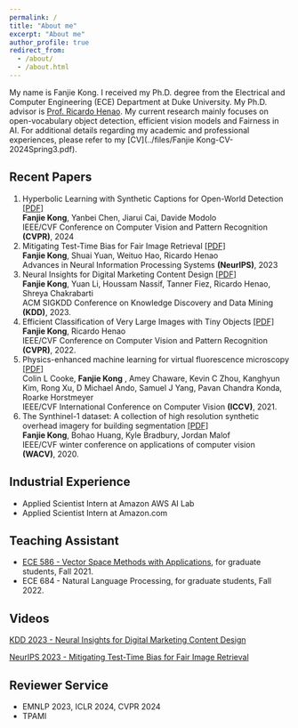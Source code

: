 ```yaml
---
permalink: /
title: "About me"
excerpt: "About me"
author_profile: true
redirect_from: 
  - /about/
  - /about.html
---
```


My name is Fanjie Kong. I received my Ph.D. degree from the Electrical and Computer Engineering (ECE) Department at Duke University. My Ph.D. advisor is [Prof. Ricardo Henao](https://rhenaog.github.io/). My current research mainly focuses on open-vocabulary object detection, efficient vision models and Fairness in AI. For additional details regarding my academic and professional experiences, please refer to my [CV](../files/Fanjie Kong-CV-2024Spring3.pdf).

## Recent Papers
1. Hyperbolic Learning with Synthetic Captions for Open-World Detection [[PDF]](https://arxiv.org/pdf/2404.05016.pdf) <br /> **Fanjie Kong**, Yanbei Chen, Jiarui Cai, Davide Modolo <br /> IEEE/CVF Conference on Computer Vision and Pattern Recognition **(CVPR)**, 2024
2. Mitigating Test-Time Bias for Fair Image Retrieval [[PDF]](https://arxiv.org/pdf/2305.19329.pdf)  <br /> **Fanjie Kong**, Shuai Yuan, Weituo Hao, Ricardo Henao  <br /> Advances in Neural Information Processing Systems **(NeurIPS)**, 2023
3. Neural Insights for Digital Marketing Content Design [[PDF]](https://arxiv.org/pdf/2302.01416.pdf)  <br /> **Fanjie Kong**, Yuan Li, Houssam Nassif, Tanner Fiez, Ricardo Henao, Shreya Chakrabarti <br /> ACM SIGKDD Conference on Knowledge Discovery and Data Mining **(KDD)**, 2023.
4. Efficient Classification of Very Large Images with Tiny Objects [[PDF]](https://openaccess.thecvf.com/content/CVPR2022/papers/Kong_Efficient_Classification_of_Very_Large_Images_With_Tiny_Objects_CVPR_2022_paper.pdf)  <br /> **Fanjie Kong**, Ricardo Henao
 <br /> IEEE/CVF Conference on Computer Vision and Pattern Recognition **(CVPR)**, 2022.
5. Physics-enhanced machine learning for virtual fluorescence microscopy [[PDF]](https://openaccess.thecvf.com/content/ICCV2021/papers/Cooke_Physics-Enhanced_Machine_Learning_for_Virtual_Fluorescence_Microscopy_ICCV_2021_paper.pdf)  <br /> Colin L Cooke, **Fanjie Kong** , Amey Chaware, Kevin C Zhou, Kanghyun Kim, Rong Xu, D Michael Ando, Samuel J Yang, Pavan Chandra Konda, Roarke Horstmeyer
 <br /> IEEE/CVF International Conference on Computer Vision **(ICCV)**, 2021.
6. The Synthinel-1 dataset: A collection of high resolution synthetic overhead imagery for building segmentation [[PDF]](https://openaccess.thecvf.com/content_WACV_2020/papers/Kong_The_Synthinel-1_dataset_a_collection_of_high_resolution_synthetic_overhead_WACV_2020_paper.pdf)  <br /> **Fanjie Kong**, Bohao Huang, Kyle Bradbury, Jordan Malof
 <br /> IEEE/CVF winter conference on applications of computer vision **(WACV)**, 2020.

## Industrial Experience

- Applied Scientist Intern at Amazon AWS AI Lab
- Applied Scientist Intern at Amazon.com 

## Teaching Assistant

- [ECE 586 - Vector Space Methods with Applications](http://pfister.ee.duke.edu/courses/ece586/), for graduate students, Fall 2021.
- ECE 684 - Natural Language Processing, for graduate students, Fall 2022.

## Videos

[KDD 2023 - Neural Insights for Digital Marketing Content Design
](https://www.youtube.com/watch?v=c56n878Q6Y8&t=18s)

[NeurIPS 2023 - Mitigating Test-Time Bias for Fair Image Retrieval
](https://nips.cc/virtual/2023/poster/71886)

## Reviewer Service
- EMNLP 2023, ICLR 2024, CVPR 2024
- TPAMI







